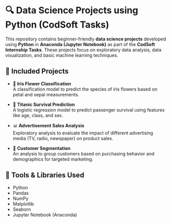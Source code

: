 # 🔍 Data Science Projects using Python (CodSoft Tasks)

This repository contains beginner-friendly **data science projects** developed using **Python** in **Anaconda (Jupyter Notebook)** as part of the **CodSoft Internship Tasks**. These projects focus on exploratory data analysis, data visualization, and basic machine learning techniques.

## 📂 Included Projects

- 🌸 **Iris Flower Classification**  
  A classification model to predict the species of iris flowers based on petal and sepal measurements.

- 🚢 **Titanic Survival Prediction**  
  A logistic regression model to predict passenger survival using features like age, class, and sex.

- 📊 **Advertisement Sales Analysis**  
  Exploratory analysis to evaluate the impact of different advertising media (TV, radio, newspaper) on product sales.

- 👥 **Customer Segmentation**  
  An analysis to group customers based on purchasing behavior and demographics for targeted marketing.

## 🧰 Tools & Libraries Used

- Python
- Pandas
- NumPy
- Matplotlib
- Seaborn
- Jupyter Notebook (Anaconda)
